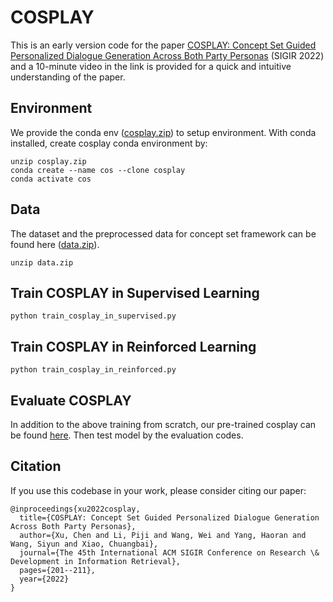 # COSPLAY

This is an early version code for the
paper [COSPLAY: Concept Set Guided Personalized Dialogue Generation Across Both Party Personas](https://dl.acm.org/doi/abs/10.1145/3477495.3531957) (SIGIR 2022)
and a 10-minute video in the link is provided for a quick and intuitive understanding of the paper.

## Environment

We provide the conda
env ([cosplay.zip](https://drive.google.com/file/d/1RPcT7QCmUxZ9J7sVS13cfGZUIT6GbWI6/view?usp=share_link)) to setup
environment.
With conda installed, create cosplay conda environment by:

```
unzip cosplay.zip
conda create --name cos --clone cosplay
conda activate cos
```

## Data
The dataset and the preprocessed data for concept set framework can be found here ([data.zip](https://drive.google.com/file/d/1Pjxa33KfjwqcSZRlhhwCgucelpSn8_A5/view?usp=share_link)).
```
unzip data.zip
```

## Train COSPLAY in Supervised Learning

```
python train_cosplay_in_supervised.py
```

## Train COSPLAY in Reinforced Learning

```
python train_cosplay_in_reinforced.py
```

## Evaluate COSPLAY
In addition to the above training from scratch, our pre-trained cosplay can be found [here](). 
Then test model by the evaluation codes.

## Citation

If you use this codebase in your work, please consider citing our paper:

```
@inproceedings{xu2022cosplay,
  title={COSPLAY: Concept Set Guided Personalized Dialogue Generation Across Both Party Personas},
  author={Xu, Chen and Li, Piji and Wang, Wei and Yang, Haoran and Wang, Siyun and Xiao, Chuangbai},
  journal={The 45th International ACM SIGIR Conference on Research \& Development in Information Retrieval},
  pages={201--211},
  year={2022}
}
```